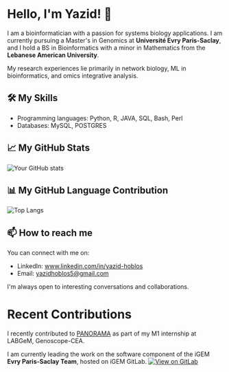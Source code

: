 # Hello, I'm Yazid! 👋

I am a bioinformatician with a passion for systems biology applications. I am currently pursuing a Master's in Genomics at **Université Evry Paris-Saclay**, and I hold a BS in Bioinformatics with a minor in Mathematics from the **Lebanese American University**. 

My research experiences lie primarily in network biology, ML in bioinformatics, and omics integrative analysis.

## 🛠️ My Skills

- Programming languages: Python, R, JAVA, SQL, Bash, Perl
- Databases: MySQL, POSTGRES

## 📈 My GitHub Stats

![Your GitHub stats](https://github-readme-stats.vercel.app/api?username=yazid-hoblos&hide=prs,issues&show_icons=true&cache_buster=1)

## 📊 My GitHub Language Contribution

![Top Langs](https://github-readme-stats.vercel.app/api/top-langs/?username=yazid-hoblos&theme=tokyonight&hide=html&cache_buster=1)

## 📫 How to reach me

You can connect with me on:

- LinkedIn: www.linkedin.com/in/yazid-hoblos
- Email: yazidhoblos5@gmail.com

I'm always open to interesting conversations and collaborations.

# Recent Contributions

I recently contributed to [PANORAMA](https://github.com/labgem/PANORAMA) as part of my M1 internship at LABGeM, Genoscope-CEA.

I am currently leading the work on the software component of the iGEM **Evry Paris-Saclay Team**, hosted on iGEM GitLab. [![View on GitLab](https://img.shields.io/badge/View_on-GitLab-orange?logo=gitlab)](https://gitlab.igem.org/2025/software-tools/evry-paris-saclay)

